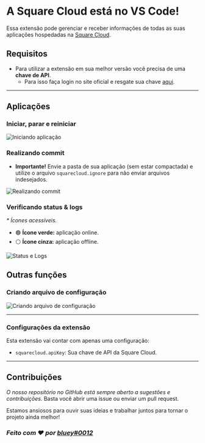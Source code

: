 # A **Square Cloud** está no VS Code!

Essa extensão pode gerenciar e receber informações de todas as suas aplicações hospedadas na [Square Cloud](https://squarecloud.app/).

## **Requisitos**

- Para utilizar a extensão em sua melhor versão você precisa de uma **chave de API**.
  - Para isso faça login no site oficial e resgate sua chave [aqui](https://squarecloud.app/dashboard/me/).

---

## **Aplicações**

### **Iniciar, parar e reiniciar**

![Iniciando aplicação](https://i.imgur.com/ZqxsX9I.gif)

### **Realizando commit**

- **Importante!** Envie a pasta de sua aplicação (sem estar compactada) e utilize o arquivo `squarecloud.ignore` para não enviar arquivos indesejados.

![Realizando commit](https://i.imgur.com/4c0aoTY.gif)

### **Verificando status & logs**

_\* Ícones acessíveis._

- 🟢 **Ícone verde:** aplicação online.
- ⚪ **Ícone cinza:** aplicação offline.

![Status e Logs](https://i.imgur.com/MphAmPC.gif)

## **Outras funções**

### **Criando arquivo de configuração**

![Criando arquivo de configuração](https://i.imgur.com/yUcIz1P.gif)

---

### **Configurações da extensão**

Esta extensão vai contar com apenas uma configuração:

- `squarecloud.apiKey`: Sua chave de API da Square Cloud.

---

## **Contribuições**

_O nosso repositório no GitHub está sempre aberto a sugestões e contribuições._ Basta você abrir uma issue ou enviar um pull request.

Estamos ansiosos para ouvir suas ideias e trabalhar juntos para tornar o projeto ainda melhor!

### _Feito com ❤️ por [bluey#0012](https://github.com/bluee-js/)_
